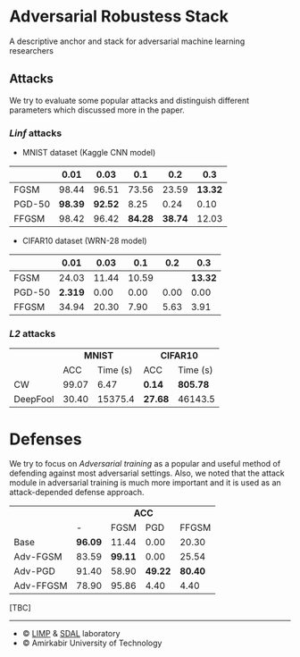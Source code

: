 # Adversarial Robustess Stack
A descriptive anchor and stack for adversarial machine learning researchers

<!---
## Training
* Base training <br>
 	![adversarial training base model khalooei](./imgs/base-model.png)
* Adversarial training (FGSM) <br>
         ![adversarial training fgsm model khalooei](./imgs/adv-training-fgsm-model.png)
* Adversarial training (FAST) <br>
        ![adversarial training fast model khalooei](./imgs/adv-training-fast-model.png)
-->

## Attacks
We try to evaluate some popular attacks and distinguish different parameters which discussed more in the paper.

### *Linf* attacks
* MNIST dataset (Kaggle CNN model)

|       |   0.01   |   0.03   |   0.1   |   0.2   |   0.3   |
|-------|----------|----------|---------|---------|---------|
|  FGSM   |   98.44   |   96.51   |   73.56  |   23.59   |   **13.32**   |
|  PGD-50 |   **98.39**   |   **92.52**  |   8.25   |   0.24   |   0.10   |
|  FFGSM  |   98.42 |   96.42  |  **84.28**  |   **38.74**   |   12.03   |

* CIFAR10 dataset (WRN-28 model)

|       |   0.01   |   0.03   |   0.1   |   0.2   |   0.3   |
|-------|----------|----------|---------|---------|---------|
|  FGSM   |  24.03  |   11.44   |   10.59  |      |   **13.32**   |
|  PGD-50 |   **2.319**   |   0.00  | 0.00   |   0.00   |   0.00  |
|  FFGSM  |   34.94 |   20.30  |  7.90  |   5.63   |   3.91  |

### *L2* attacks
<table>
	<tbody>
		<tr>
			<td></td>
			<td colspan="2"><center> <b> MNIST </b> </center></td>
			<td colspan="2"><center> <b> CIFAR10 </b> </center></td>
		</tr>
		<tr>
			<td></td>
			<td>ACC</td>
			<td>Time (s)</td>
			<td>ACC</td>
			<td>Time (s)</td>
		</tr>
		<tr>
			<td>CW</td>
			<td>99.07</td>
			<td>6.47</td>
			<td><b>0.14</b></td>
			<td><b>805.78</b></td>
		</tr>
		<tr>
			<td>DeepFool</td>
			<td>30.40</td>
			<td>15375.4</td>
			<td><b>27.68</b></td>
			<td>46143.5</td>
		</tr>
	</tbody>

</table>

# Defenses
We try to focus on *Adversarial training* as a popular and useful method of defending against most adversarial settings. Also, we noted that the attack module in adversarial training is much more important and it is used as an attack-depended defense approach.

<table>
	<tbody>
		<tr>
			<td></td>
			<td colspan="4"><center> <b> ACC </b> </center></td>
		</tr>
		<tr>
			<td></td>
			<td>-</td>
			<td>FGSM</td>
			<td>PGD</td>
			<td>FFGSM</td>
		</tr>
		<tr>
			<td>Base</td>
			<td><b>96.09</b></td>
			<td>11.44</td>
			<td>0.00</td>
			<td>20.30</td>
		</tr>
		<tr>
			<td>Adv-FGSM</td>
			<td>83.59</td>
			<td><b>99.11</b></td>
			<td>0.00</td>
			<td>25.54</td>
		</tr>
		<tr>
			<td>Adv-PGD</td>
			<td>91.40</td>
			<td>58.90</td>
			<td><b>49.22</b></td>
			<td><b>80.40</b></td>
		</tr>
		<tr>
			<td>Adv-FFGSM</td>
			<td>78.90</td>
			<td>95.86</td>
			<td>4.40</td>
			<td>4.40</td>
		</tr>
	</tbody>
</table>

[TBC]




<hr>

* © <a href="http://limp.aut.ac.ir">LIMP</a> & <a href="http://ce.sdal.ce.aut.ac.ir">SDAL</a> laboratory
* © Amirkabir University of Technology
